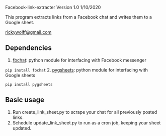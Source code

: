 Facebook-link-extracter Version 1.0 1/10/2020


This program extracts links from a Facebook chat and writes them to a Google sheet. 

rickywolff@gmail.com

## Dependencies

1. [fbchat](https://github.com/carpedm20/fbchat): python module for interfacing with Facebook messenger

`pip install fbchat`
2. [pygsheets](https://github.com/nithinmurali/pygsheets): python module for interfacing with Google sheets

`pip install pygsheets`

## Basic usage

1. Run create_link_sheet.py to scrape your chat for all previously posted links. 
2. Schedule update_link_sheet.py to run as a cron job, keeping your sheet updated. 
